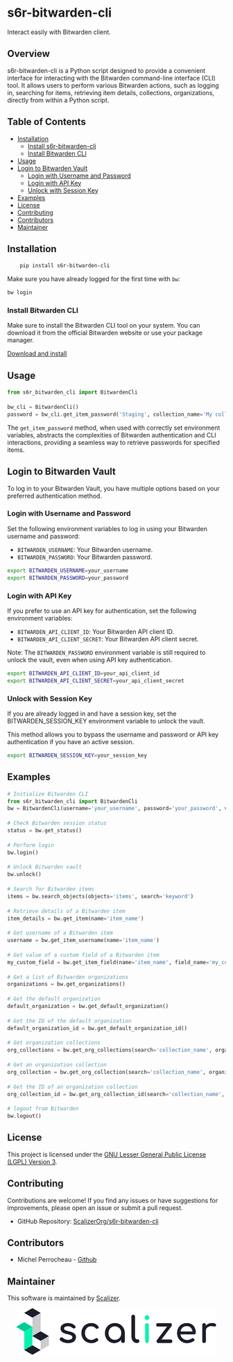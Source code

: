 # s6r-bitwarden-cli

Interact easily with Bitwarden client.

## Overview

s6r-bitwarden-cli is a Python script designed to provide a convenient interface for interacting with the
Bitwarden command-line interface (CLI) tool. It allows users to perform various Bitwarden actions, such as logging in,
searching for items, retrieving item details, collections, organizations, directly from within a Python script.


## Table of Contents

- [Installation](#installation)
    - [Install s6r-bitwarden-cli](#install-s6r-bitwarden-cli)
    - [Install Bitwarden CLI](#install-bitwarden-cli)
- [Usage](#usage)
- [Login to Bitwarden Vault](#login-to-bitwarden-vault)
    - [Login with Username and Password](#login-with-username-and-password)
    - [Login with API Key](#login-with-api-key)
    - [Unlock with Session Key](#unlock-with-session-key)
- [Examples](#examples)
- [License](#license)
- [Contributing](#contributing)
- [Contributors](#contributors)
- [Maintainer](#maintainer)




## Installation

```bash
    pip install s6r-bitwarden-cli
```

Make sure you have already logged for the first time with `bw`:

```bash
bw login
```


### Install Bitwarden CLI

Make sure to install the Bitwarden CLI tool on your system. 
You can download it from the official Bitwarden website or use your package manager.

[Download and install](https://bitwarden.com/help/cli/#download-and-install)


## Usage

```python
from s6r_bitwarden_cli import BitwardenCli

bw_cli = BitwardenCli()
password = bw_cli.get_item_password('Staging', collection_name='My collection')
```

The `get_item_password` method, when used with correctly set environment variables, abstracts the complexities of
Bitwarden authentication and CLI interactions, providing a seamless way to retrieve passwords for specified items.

## Login to Bitwarden Vault

To log in to your Bitwarden Vault, you have multiple options based on your preferred authentication method.

### Login with Username and Password

Set the following environment variables to log in using your Bitwarden username and password:

- `BITWARDEN_USERNAME`: Your Bitwarden username.
- `BITWARDEN_PASSWORD`: Your Bitwarden password.

```bash
export BITWARDEN_USERNAME=your_username
export BITWARDEN_PASSWORD=your_password
```

### Login with API Key

If you prefer to use an API key for authentication, set the following environment variables:

- `BITWARDEN_API_CLIENT_ID`: Your Bitwarden API client ID.
- `BITWARDEN_API_CLIENT_SECRET`: Your Bitwarden API client secret.

Note: The `BITWARDEN_PASSWORD` environment variable is still required to unlock the vault, even when using API key
authentication.

```bash
export BITWARDEN_API_CLIENT_ID=your_api_client_id
export BITWARDEN_API_CLIENT_SECRET=your_api_client_secret
```

### Unlock with Session Key

If you are already logged in and have a session key, 
set the BITWARDEN_SESSION_KEY environment variable to unlock the vault.

This method allows you to bypass the username and password or API key authentication if you have an active session.

```bash
export BITWARDEN_SESSION_KEY=your_session_key
```

## Examples
```python
# Initialize Bitwarden CLI
from s6r_bitwarden_cli import BitwardenCli
bw = BitwardenCli(username='your_username', password='your_password', verbose=True)

# Check Bitwarden session status
status = bw.get_status()

# Perform login
bw.login()

# Unlock Bitwarden vault
bw.unlock()

# Search for Bitwarden items
items = bw.search_objects(objects='items', search='keyword')

# Retrieve details of a Bitwarden item
item_details = bw.get_item(name='item_name')

# Get username of a Bitwarden item
username = bw.get_item_username(name='item_name')

# Get value of a custom field of a Bitwarden item
my_custom_field = bw.get_item_field(name='item_name', field_name='my_custom_field')

# Get a list of Bitwarden organizations
organizations = bw.get_organizations()

# Get the default organization
default_organization = bw.get_default_organization()

# Get the ID of the default organization
default_organization_id = bw.get_default_organization_id()

# Get organization collections
org_collections = bw.get_org_collections(search='collection_name', organization_id='organization_id')

# Get an organization collection
org_collection = bw.get_org_collection(search='collection_name', organization_id='organization_id')

# Get the ID of an organization collection
org_collection_id = bw.get_org_collection_id(search='collection_name', organization_id='organization_id')

# logout from Bitwarden
bw.logout()
```

## License

This project is licensed under the [GNU Lesser General Public License (LGPL) Version 3](https://www.gnu.org/licenses/lgpl-3.0.html).


## Contributing

Contributions are welcome! If you find any issues or have suggestions for improvements,
please open an issue or submit a pull request.

- GitHub Repository: [ScalizerOrg/s6r-bitwarden-cli](https://github.com/ScalizerOrg/s6r-bitwarden-cli)

## Contributors

* Michel Perrocheau - [Github](https://github.com/myrrkel)


## Maintainer

This software is maintained by [Scalizer](https://www.scalizer.fr).


<div style="text-align: center;">

[![Scaliser](./logo_scalizer.png)](https://www.scalizer.fr)

</div>
